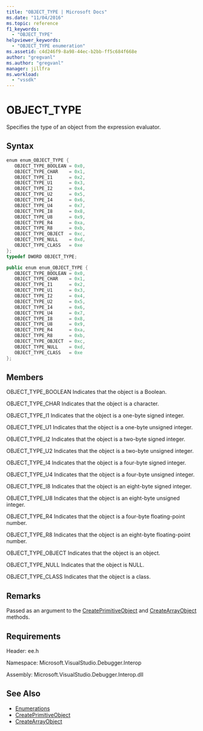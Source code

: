 ```yaml
---
title: "OBJECT_TYPE | Microsoft Docs"
ms.date: "11/04/2016"
ms.topic: reference
f1_keywords:
  - "OBJECT_TYPE"
helpviewer_keywords:
  - "OBJECT_TYPE enumeration"
ms.assetid: c4d246f9-8a98-44ec-b2bb-ff5c684f668e
author: "gregvanl"
ms.author: "gregvanl"
manager: jillfra
ms.workload:
  - "vssdk"
---
```

# OBJECT_TYPE
Specifies the type of an object from the expression evaluator.

## Syntax

```cpp
enum enum_OBJECT_TYPE { 
   OBJECT_TYPE_BOOLEAN = 0x0,
   OBJECT_TYPE_CHAR    = 0x1,
   OBJECT_TYPE_I1      = 0x2,
   OBJECT_TYPE_U1      = 0x3,
   OBJECT_TYPE_I2      = 0x4,
   OBJECT_TYPE_U2      = 0x5,
   OBJECT_TYPE_I4      = 0x6,
   OBJECT_TYPE_U4      = 0x7,
   OBJECT_TYPE_I8      = 0x8,
   OBJECT_TYPE_U8      = 0x9,
   OBJECT_TYPE_R4      = 0xa,
   OBJECT_TYPE_R8      = 0xb,
   OBJECT_TYPE_OBJECT  = 0xc,
   OBJECT_TYPE_NULL    = 0xd,
   OBJECT_TYPE_CLASS   = 0xe
};
typedef DWORD OBJECT_TYPE;
```

```csharp
public enum enum_OBJECT_TYPE { 
   OBJECT_TYPE_BOOLEAN = 0x0,
   OBJECT_TYPE_CHAR    = 0x1,
   OBJECT_TYPE_I1      = 0x2,
   OBJECT_TYPE_U1      = 0x3,
   OBJECT_TYPE_I2      = 0x4,
   OBJECT_TYPE_U2      = 0x5,
   OBJECT_TYPE_I4      = 0x6,
   OBJECT_TYPE_U4      = 0x7,
   OBJECT_TYPE_I8      = 0x8,
   OBJECT_TYPE_U8      = 0x9,
   OBJECT_TYPE_R4      = 0xa,
   OBJECT_TYPE_R8      = 0xb,
   OBJECT_TYPE_OBJECT  = 0xc,
   OBJECT_TYPE_NULL    = 0xd,
   OBJECT_TYPE_CLASS   = 0xe
};
```

## Members
 OBJECT_TYPE_BOOLEAN
 Indicates that the object is a Boolean.

 OBJECT_TYPE_CHAR
 Indicates that the object is a character.

 OBJECT_TYPE_I1
 Indicates that the object is a one-byte signed integer.

 OBJECT_TYPE_U1
 Indicates that the object is a one-byte unsigned integer.

 OBJECT_TYPE_I2
 Indicates that the object is a two-byte signed integer.

 OBJECT_TYPE_U2
 Indicates that the object is a two-byte unsigned integer.

 OBJECT_TYPE_I4
 Indicates that the object is a four-byte signed integer.

 OBJECT_TYPE_U4
 Indicates that the object is a four-byte unsigned integer.

 OBJECT_TYPE_I8
 Indicates that the object is an eight-byte signed integer.

 OBJECT_TYPE_U8
 Indicates that the object is an eight-byte unsigned integer.

 OBJECT_TYPE_R4
 Indicates that the object is a four-byte floating-point number.

 OBJECT_TYPE_R8
 Indicates that the object is an eight-byte floating-point number.

 OBJECT_TYPE_OBJECT
 Indicates that the object is an object.

 OBJECT_TYPE_NULL
 Indicates that the object is NULL.

 OBJECT_TYPE_CLASS
 Indicates that the object is a class.

## Remarks
 Passed as an argument to the [CreatePrimitiveObject](../../../extensibility/debugger/reference/idebugfunctionobject-createprimitiveobject.md) and [CreateArrayObject](../../../extensibility/debugger/reference/idebugfunctionobject-createarrayobject.md) methods.

## Requirements
 Header: ee.h

 Namespace: Microsoft.VisualStudio.Debugger.Interop

 Assembly: Microsoft.VisualStudio.Debugger.Interop.dll

## See Also
- [Enumerations](../../../extensibility/debugger/reference/enumerations-visual-studio-debugging.md)
- [CreatePrimitiveObject](../../../extensibility/debugger/reference/idebugfunctionobject-createprimitiveobject.md)
- [CreateArrayObject](../../../extensibility/debugger/reference/idebugfunctionobject-createarrayobject.md)